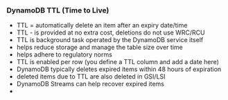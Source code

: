 ### DynamoDB TTL (Time to Live)
* TTL = automatically delete an item after an expiry date/time
* TTL - is provided at no extra cost, deletions do not use WRC/RCU
* TTL is background task operated by the DynamoDB service itself
* helps reduce storage and manage the table size over time
* helps adhere to regulatory norms 
* TTL is enabled per row (you define a TTL column and add a date here)
* DynamoDB typically deletes expired items within 48 hours of expiration
* deleted items due to TTL are also deleted in GSI/LSI
* DynamoDB Streams can help recover expired items
* 
